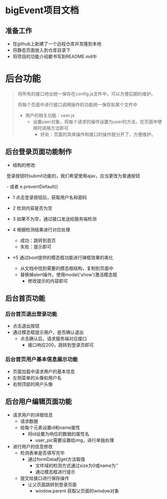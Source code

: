 # bigEvent项目文档

## 准备工作

- 在github上新建了一个远程仓库并克隆到本地
- 将静态页面放入到仓库目录下
- 将项目的功能介绍都书写到README.md中



# 后台功能

> 将所有的接口地址统一保存在config.js文件中，可以方便后期的维护。
>
> 将每个页面中进行接口调用操作的功能统一保存到某个文件中
>
>  - 用户的相关功能：user.js
>     - 设置user对象，将每个请求的操作设置为user的方法，在页面中使用时调用方法即可
>        - 好处：页面的具体操作和接口的操作就分开了，方便维护。

## 后台登录页面功能制作

-  结构的修改:

  ​        登录按钮时submit功能的，我们希望使用ajax，应当更改为普通按钮

  ​          \- 或者 e.preventDefault()

- 1 点击登录按钮后，获取用户名和密码
- 2 检测内容是否为空
- 3 如果不为空，通过接口发送给服务端检测
- 4 根据检测结果进行对应处理

     - 成功：跳转到首页
     - 失败：提示即可
- *5 通过boot提供的模态框功能进行弹框效果的美化
     - 从文档中找到需要的模态框结构，复制到页面中
     - 替换掉alert操作，使用modal('show')激活模态框
          - 修改提示的内容即可

## 后台首页功能

### 后台首页退出登录功能

- 点击退出按钮
- 通过模态框提示用户，是否确认退出
  - 点击确认后，请求服务端对应接口
    - 接口响应200，跳转到登录页即可

### 后台首页用户基本信息展示功能

- 页面加载中请求用户的基本信息
- 左侧菜单的头像和用户名
- 右侧顶部的用户头像



## 后台用户编辑页面功能

- 请求用户的详细信息
  - 请求数据
  - 给每个元素设置id和name属性
    - 将id设置为响应的数据的属性名
      - user_pic需要设置给img，进行单独处理
- 进行用户的信息修改
  - 检测表单是否填写完毕
    - 通过formData的get方法取值
      - 文件域的检测方式通过size为0或name为''
      - 通过模态框进行提示
  - 提交给接口进行保存操作
    - 让父页面跳转到登录页面
      - window.parent 获取父页面的window对象

